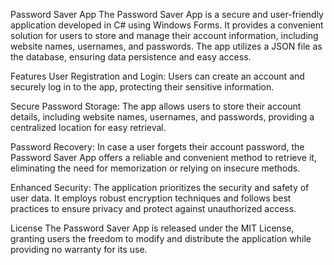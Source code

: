 Password Saver App
The Password Saver App is a secure and user-friendly application developed in C# using Windows Forms. It provides a convenient solution for users to store and manage their account information, including website names, usernames, and passwords. The app utilizes a JSON file as the database, ensuring data persistence and easy access.

Features
User Registration and Login: Users can create an account and securely log in to the app, protecting their sensitive information.

Secure Password Storage: The app allows users to store their account details, including website names, usernames, and passwords, providing a centralized location for easy retrieval.

Password Recovery: In case a user forgets their account password, the Password Saver App offers a reliable and convenient method to retrieve it, eliminating the need for memorization or relying on insecure methods.

Enhanced Security: The application prioritizes the security and safety of user data. It employs robust encryption techniques and follows best practices to ensure privacy and protect against unauthorized access.

License
The Password Saver App is released under the MIT License, granting users the freedom to modify and distribute the application while providing no warranty for its use.
